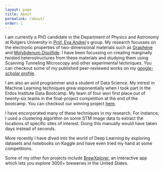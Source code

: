 ```yaml
---
layout: page
title: About
permalink: /about/
order: 1
---
```


I am currently a PhD candidate in the Department of Physics and Astronomy at Rutgers University in [Prof. Eva Andrei](https://physics.rutgers.edu/people/faculty-list/faculty-profile/andrei-eva-y)'s group. My research focusses on the electronic properties of two-dimensional materials such as [Graphene](https://en.wikipedia.org/wiki/Graphene) and   [Molybdenum Disulfide](https://en.wikipedia.org/wiki/Molybdenum_disulfide). I have been focussing on creating marginally twisted heterostructures from these materials and studying them using Scanning Tunneling Microscopy and other experimental techniques. You can checkout some of my published peer-reviewed works on my [google-scholar profile](https://scholar.google.com/citations?user=ehlgV_0AAAAJ&hl=en).  

I am also an avid programmer and a student of Data Science. My intrest in Machine Learning techniques grew exponentially when I took part in the Erdos Institute Data Bootcamp. My team of four won first place out of twenty-six teams in the final-project competition at the end of the bootcamp. You can checkout our winning project [here](https://github.com/data-dart/bookend).

I have encorporated many of these techniques in my research. For instance, I used a clustering algorithm on some STM image data to extract the locations of specific sites of interest. Doing this manually would have taken days instead of seconds. 

More recently I have dived into the world of Deep Learning by exploring datasets and notebooks on Kaggle and have even tried my hand at some competitions. 

Some of my other fun projects include [BrewXplorer](https://brewxplorer2.herokuapp.com/), an interactive app which lets you explore 3000+ breweries in the United States.




